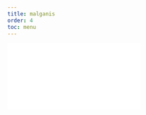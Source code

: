 ```yaml
---
title: malganis
order: 4
toc: menu
---
```


<embed src="../../packages/malganis/README.md"></embed>
